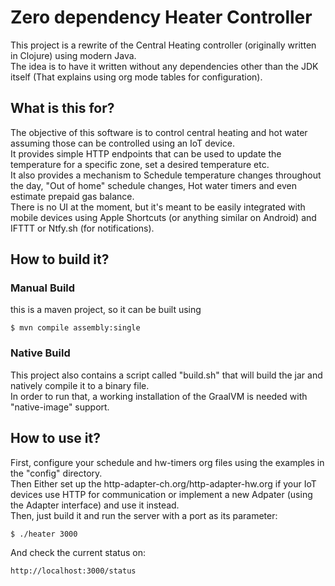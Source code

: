 # Zero dependency Heater Controller
This project is a rewrite of the Central Heating controller (originally written in Clojure) using modern Java.  
The idea is to have it written without any dependencies other than the JDK itself (That explains using org mode tables for configuration).

## What is this for?
The objective of this software is to control central heating and hot water assuming those can be controlled using an IoT device.  
It provides simple HTTP endpoints that can be used to update the temperature for a specific zone, set a desired temperature etc.  
It also provides a mechanism to Schedule temperature changes throughout the day, "Out of home" schedule changes, Hot water timers and even
estimate prepaid gas balance.  
There is no UI at the moment, but it's meant to be easily integrated with mobile devices using Apple Shortcuts (or anything similar on Android) and IFTTT or Ntfy.sh (for notifications).

## How to build it?
### Manual Build
this is a maven project, so it can be built using 
```
$ mvn compile assembly:single
```
### Native Build
This project also contains a script called "build.sh" that will build the jar and natively compile it to a binary file.  
In order to run that, a working installation of the GraalVM is needed with "native-image" support.

## How to use it?
First, configure your schedule and hw-timers org files using the examples in the "config" directory.  
Then Either set up the http-adapter-ch.org/http-adapter-hw.org if your IoT devices use HTTP for communication or implement a new Adpater (using the Adapter interface) and use it instead.  
Then, just build it and run the server with a port as its parameter:
```
$ ./heater 3000
```
And check the current status on:
```
http://localhost:3000/status


```


